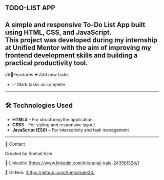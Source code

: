 ## TODO-LIST APP
A simple and responsive **To-Do List App** built using **HTML, CSS, and JavaScript**.  
This project was developed during my internship at **Unified Mentor** with the aim of improving my frontend development skills and building a practical productivity tool.
---
##🚀Feactures
 ➕ Add new tasks  
- ✅ Mark tasks as complete  
---
## 🛠️ Technologies Used  

- **HTML5** – For structuring the application  
- **CSS3** – For styling and responsive layout  
- **JavaScript (ES6)** – For interactivity and task management  
---


📧 Contact

Created by Snehal Kale


💼 LinkedIn: [https://www.linkedin.com/in/snehal-kale-2435b1324/]

🐙 GitHub: [https://github.com/Snehalkale24]